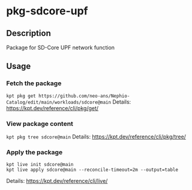 # pkg-sdcore-upf

## Description
Package for SD-Core UPF network function

## Usage

### Fetch the package
`kpt pkg get https://github.com/neo-ans/Nephio-Catalog/edit/main/workloads/sdcore@main`
Details: https://kpt.dev/reference/cli/pkg/get/

### View package content
`kpt pkg tree sdcore@main`
Details: https://kpt.dev/reference/cli/pkg/tree/

### Apply the package
```
kpt live init sdcore@main
kpt live apply sdcore@main --reconcile-timeout=2m --output=table
```
Details: https://kpt.dev/reference/cli/live/
